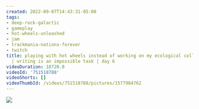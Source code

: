 ```yaml
---
created: 2022-09-07T14:43:31-05:00
tags:
- deep-rock-galactic
- gameplay
- hot-wheels-unleashed
- jam
- trackmania-nations-forever
- twitch
title: playing with hot wheels instead of working on my ecological collapse game jam
  | writing is an impossible task | day 6
videoDuration: 18720.0
videoId: '751518788'
videoShorts: []
videoThumbId: /videos/751518788/pictures/1577984762
---
```


![](20220907194331.jpg)
